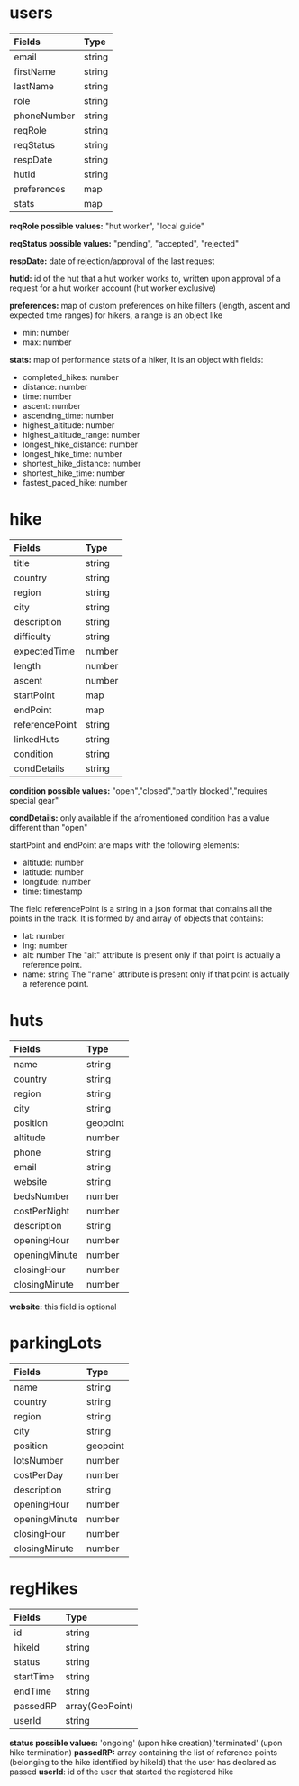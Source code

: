 # users

| Fields    | Type   |
| :-------- | :----- |
| email     | string |
| firstName | string |
| lastName  | string |
| role      | string |
| phoneNumber | string |
| reqRole   | string |
| reqStatus | string |
| respDate      | string |
| hutId       | string |
| preferences       | map |
| stats      | map |


**reqRole possible values:** "hut worker", "local guide"

**reqStatus possible values:** "pending", "accepted", "rejected"

**respDate:** date of rejection/approval of the last request

**hutId:** id of the hut that a hut worker works to, written upon approval of a request for a hut worker account (hut worker exclusive)

**preferences:** map of custom preferences on hike filters (length, ascent and expected time ranges) for hikers, a range is an object like
  - min: number
  - max: number

**stats:** map of performance stats of a hiker, It is an object with fields:
  - completed_hikes: number
  - distance: number
  - time: number
  - ascent: number
  - ascending_time: number
  - highest_altitude: number
  - highest_altitude_range: number
  - longest_hike_distance: number
  - longest_hike_time: number
  - shortest_hike_distance: number
  - shortest_hike_time: number
  - fastest_paced_hike: number


# hike

| Fields         | Type   |
| :------------- | :----- |
| title          | string |
| country        | string |
| region         | string |
| city           | string |
| description    | string |
| difficulty     | string |
| expectedTime   | number |
| length         | number |
| ascent         | number |
| startPoint     | map    |
| endPoint       | map    |
| referencePoint | string |
| linkedHuts     | string |
| condition      | string |
| condDetails    | string |

**condition possible values:** "open","closed","partly blocked","requires special gear"

**condDetails:** only available if the afromentioned condition has a value different than "open"


startPoint and endPoint are maps with the following elements:
- altitude: number
- latitude: number
- longitude: number
- time: timestamp

The field referencePoint is a string in a json format that contains all the points in the track. It is formed by and array of objects that contains:
- lat: number
- lng: number
- alt: number The "alt" attribute is present only if that point is actually a reference point.
- name: string
The "name" attribute is present only if that point is actually a reference point.

# huts

| Fields        | Type     |
| :------------ | :------- |
| name          | string   |
| country       | string   |
| region        | string   |
| city          | string   |
| position      | geopoint |
| altitude      | number   |
| phone         | string   |
| email         | string   |
| website       | string   |
| bedsNumber    | number   |
| costPerNight  | number   |
| description   | string   |
| openingHour   | number   |
| openingMinute | number   |
| closingHour   | number   |
| closingMinute | number   |

**website:** this field is optional

# parkingLots

| Fields        | Type     |
| :------------ | :------- |
| name          | string   |
| country       | string   |
| region        | string   |
| city          | string   |
| position      | geopoint |
| lotsNumber    | number   |
| costPerDay    | number   |
| description   | string   |
| openingHour   | number   |
| openingMinute | number   |
| closingHour   | number   |
| closingMinute | number   |

# regHikes

| Fields        | Type     |
| :------------ | :------- |
| id          | string   |
| hikeId          | string   |
| status          | string   |
| startTime          | string   |
| endTime          | string   |
| passedRP          | array(GeoPoint)   |
| userId         | string   |

**status possible values:** 'ongoing' (upon hike creation),'terminated' (upon hike termination)
**passedRP:** array containing the list of reference points (belonging to the hike identified by hikeId) that the user has declared as passed
**userId**: id of the user that started the registered hike


